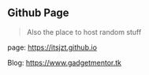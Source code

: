 ## Github Page 

> Also the place to host random stuff

page: https://itsjzt.github.io

Blog: https://www.gadgetmentor.tk

